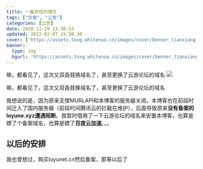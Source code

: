 ```yaml
---
title: 一篇奇怪的博文
tags: ["文章", "公告"]
categories: [公告]
date: 2020-11-29 13:30:53
updated: 2022-02-07 15:50:30
cover: ['https://assets.tnxg.whitenuo.cn/images/cover/benner_tianxiang_Lotianyi_1.png']
banner:
  type: img
  bgurl: 'https://assets.tnxg.whitenuo.cn/images/cover/benner_tianxiang_Lotianyi_1.png'
---
```


嘛，都看见了，这次又双叒叕换域名了，甚至更换了云游论坛的域名
![](https://assets.tnxg.whitenuo.cn/images/cover/benner_tianxiang_Lotianyi_1.png)

<!-- more -->

嘛，都看见了，这次又双叒叕换域名了，甚至更换了云游论坛的域名

我想说的是，因为原来支撑MURLAPI和本博客的服务器关闭，本博客也在前段时间迁入了国内服务器（前段时间腾讯云的拦截在维护），后面导致原来**没有备案的loyune.xyz遭遇阻断**。我暂时借用了一下云游论坛的域名来安置本博客，也算是嫖了个备案域名，也算是嫖了**百度云加速**。。。

## 以后的安排

我也曾想过，购买loyunet.cn然后备案，那等以后了
